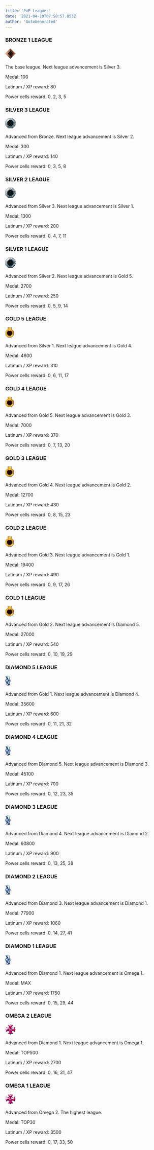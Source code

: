```yaml
---
title: 'PvP Leagues'
date: '2021-04-10T07:58:57.853Z'
author: 'AutoGenerated'
---
```



### BRONZE 1 LEAGUE
<img src="/assets/Icon_League01.png" alt="Bronze" height="32" >

The base league. Next league advancement is Silver 3.

Medal: 100

Latinum / XP reward: 80

Power cells reward: 0, 2, 3, 5

### SILVER 3 LEAGUE
<img src="/assets/Icon_League02.png" alt="Silver 3" height="32" >

Advanced from Bronze. Next league advancement is Silver 2.

Medal: 300

Latinum / XP reward: 140

Power cells reward: 0, 3, 5, 8

### SILVER 2 LEAGUE
<img src="/assets/Icon_League02.png" alt="Silver 2" height="32" >

Advanced from Silver 3. Next league advancement is Silver 1.

Medal: 1300

Latinum / XP reward: 200

Power cells reward: 0, 4, 7, 11

### SILVER 1 LEAGUE
<img src="/assets/Icon_League02.png" alt="Silver 1" height="32" >

Advanced from Silver 2. Next league advancement is Gold 5.

Medal: 2700

Latinum / XP reward: 250

Power cells reward: 0, 5, 9, 14

### GOLD 5 LEAGUE
<img src="/assets/Icon_League03.png" alt="Gold 5" height="32" >

Advanced from Silver 1. Next league advancement is Gold 4.

Medal: 4600

Latinum / XP reward: 310

Power cells reward: 0, 6, 11, 17

### GOLD 4 LEAGUE
<img src="/assets/Icon_League03.png" alt="Gold 4" height="32" >

Advanced from Gold 5. Next league advancement is Gold 3.

Medal: 7000

Latinum / XP reward: 370

Power cells reward: 0, 7, 13, 20

### GOLD 3 LEAGUE
<img src="/assets/Icon_League03.png" alt="Gold 3" height="32" >

Advanced from Gold 4. Next league advancement is Gold 2.

Medal: 12700

Latinum / XP reward: 430

Power cells reward: 0, 8, 15, 23

### GOLD 2 LEAGUE
<img src="/assets/Icon_League03.png" alt="Gold 2" height="32" >

Advanced from Gold 3. Next league advancement is Gold 1.

Medal: 19400

Latinum / XP reward: 490

Power cells reward: 0, 9, 17, 26

### GOLD 1 LEAGUE
<img src="/assets/Icon_League03.png" alt="Gold 1" height="32" >

Advanced from Gold 2. Next league advancement is Diamond 5.

Medal: 27000

Latinum / XP reward: 540

Power cells reward: 0, 10, 19, 29

### DIAMOND 5 LEAGUE
<img src="/assets/Icon_League04.png" alt="Diamond 5" height="32" >

Advanced from Gold 1. Next league advancement is Diamond 4.

Medal: 35600

Latinum / XP reward: 600

Power cells reward: 0, 11, 21, 32

### DIAMOND 4 LEAGUE
<img src="/assets/Icon_League04.png" alt="Diamond 4" height="32" >

Advanced from Diamond 5. Next league advancement is Diamond 3.

Medal: 45100

Latinum / XP reward: 700

Power cells reward: 0, 12, 23, 35

### DIAMOND 3 LEAGUE
<img src="/assets/Icon_League04.png" alt="Diamond 3" height="32" >

Advanced from Diamond 4. Next league advancement is Diamond 2.

Medal: 60800

Latinum / XP reward: 900

Power cells reward: 0, 13, 25, 38

### DIAMOND 2 LEAGUE
<img src="/assets/Icon_League04.png" alt="Diamond 2" height="32" >

Advanced from Diamond 3. Next league advancement is Diamond 1.

Medal: 77900

Latinum / XP reward: 1060

Power cells reward: 0, 14, 27, 41

### DIAMOND 1 LEAGUE
<img src="/assets/Icon_League04.png" alt="Diamond 1" height="32" >

Advanced from Diamond 1. Next league advancement is Omega 1.

Medal: MAX

Latinum / XP reward: 1750

Power cells reward: 0, 15, 29, 44

### OMEGA 2 LEAGUE
<img src="/assets/Icon_League05.png" alt="Omega 2." height="32" >

Advanced from Diamond 1. Next league advancement is Omega 1.

Medal: TOP500

Latinum / XP reward: 2700

Power cells reward: 0, 16, 31, 47

### OMEGA 1 LEAGUE
<img src="/assets/Icon_League05.png" alt="Omega 1." height="32" >

Advanced from Omega 2. The highest league.

Medal: TOP30

Latinum / XP reward: 3500

Power cells reward: 0, 17, 33, 50
